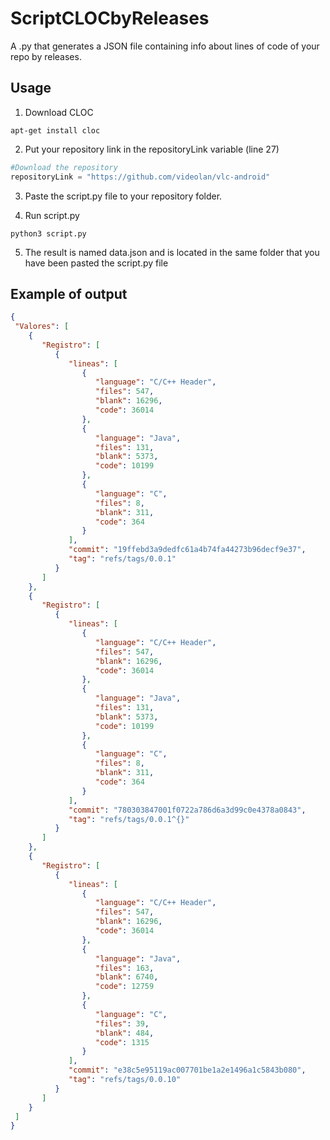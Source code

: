 # ScriptCLOCbyReleases
A .py that generates a JSON file containing info about lines of code of your repo by releases.

## Usage

1. Download CLOC

```
apt-get install cloc
```

2. Put your repository link in the repositoryLink variable (line 27)
  ```python
#Download the repository
repositoryLink = "https://github.com/videolan/vlc-android"
```
3. Paste the script.py file to your repository folder.

4. Run script.py
```
python3 script.py
```

5. The result is named data.json and is located in the same folder that you have been pasted the script.py file

## Example of output
  ```json
{
   "Valores": [
      {
         "Registro": [
            {
               "lineas": [
                  {
                     "language": "C/C++ Header",
                     "files": 547,
                     "blank": 16296,
                     "code": 36014
                  },
                  {
                     "language": "Java",
                     "files": 131,
                     "blank": 5373,
                     "code": 10199
                  },
                  {
                     "language": "C",
                     "files": 8,
                     "blank": 311,
                     "code": 364
                  }
               ],
               "commit": "19ffebd3a9dedfc61a4b74fa44273b96decf9e37",
               "tag": "refs/tags/0.0.1"
            }
         ]
      },
      {
         "Registro": [
            {
               "lineas": [
                  {
                     "language": "C/C++ Header",
                     "files": 547,
                     "blank": 16296,
                     "code": 36014
                  },
                  {
                     "language": "Java",
                     "files": 131,
                     "blank": 5373,
                     "code": 10199
                  },
                  {
                     "language": "C",
                     "files": 8,
                     "blank": 311,
                     "code": 364
                  }
               ],
               "commit": "780303847001f0722a786d6a3d99c0e4378a0843",
               "tag": "refs/tags/0.0.1^{}"
            }
         ]
      },
      {
         "Registro": [
            {
               "lineas": [
                  {
                     "language": "C/C++ Header",
                     "files": 547,
                     "blank": 16296,
                     "code": 36014
                  },
                  {
                     "language": "Java",
                     "files": 163,
                     "blank": 6740,
                     "code": 12759
                  },
                  {
                     "language": "C",
                     "files": 39,
                     "blank": 484,
                     "code": 1315
                  }
               ],
               "commit": "e38c5e95119ac007701be1a2e1496a1c5843b080",
               "tag": "refs/tags/0.0.10"
            }
         ]
      }
   ]
}
```
